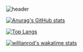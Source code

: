 ![header](https://capsule-render.vercel.app/api?type=Rect&color=769FCE&height=200&section=header&text=CPU%20GITHUB&fontSize=90)

[![Anurag's GitHub stats](https://github-readme-stats.vercel.app/api?username=cpufilecode&langs_count=10&show_icons=true&count_private=true)](https://github.com/anuraghazra/github-readme-stats)

[![Top Langs](https://github-readme-stats.vercel.app/api/top-langs/?username=cpufilecode&langs_count=10&count_private=true&layout=compact)](https://github.com/anuraghazra/github-readme-stats)

[![willianrod's wakatime stats](https://github-readme-stats.vercel.app/api/wakatime?username=cpufilecode)](https://github.com/anuraghazra/github-readme-stats)
